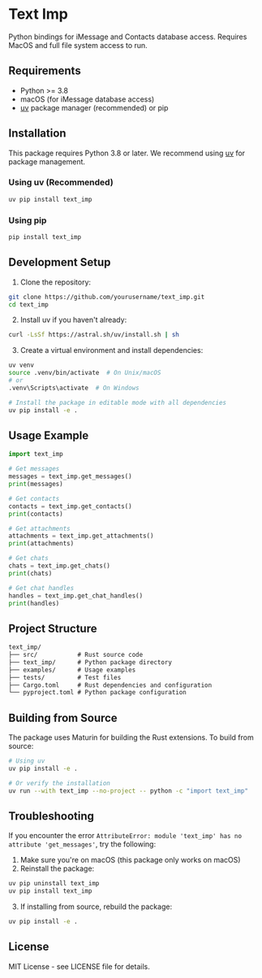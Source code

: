 # Text Imp

Python bindings for iMessage and Contacts database access. Requires MacOS and full file system access to run.

## Requirements

- Python >= 3.8
- macOS (for iMessage database access)
- [uv](https://github.com/astral-sh/uv) package manager (recommended) or pip

## Installation

This package requires Python 3.8 or later. We recommend using [uv](https://github.com/astral-sh/uv) for package management.

### Using uv (Recommended)

```bash
uv pip install text_imp
```

### Using pip

```bash
pip install text_imp
```

## Development Setup

1. Clone the repository:
```bash
git clone https://github.com/yourusername/text_imp.git
cd text_imp
```

2. Install uv if you haven't already:
```bash
curl -LsSf https://astral.sh/uv/install.sh | sh
```

3. Create a virtual environment and install dependencies:
```bash
uv venv
source .venv/bin/activate  # On Unix/macOS
# or
.venv\Scripts\activate  # On Windows

# Install the package in editable mode with all dependencies
uv pip install -e .
```

## Usage Example

```python
import text_imp

# Get messages
messages = text_imp.get_messages()
print(messages)

# Get contacts
contacts = text_imp.get_contacts()
print(contacts)

# Get attachments
attachments = text_imp.get_attachments()
print(attachments)

# Get chats
chats = text_imp.get_chats()
print(chats)

# Get chat handles
handles = text_imp.get_chat_handles()
print(handles)
```

## Project Structure

```txt
text_imp/
├── src/           # Rust source code
├── text_imp/      # Python package directory
├── examples/      # Usage examples
├── tests/         # Test files
├── Cargo.toml     # Rust dependencies and configuration
└── pyproject.toml # Python package configuration
```

## Building from Source

The package uses Maturin for building the Rust extensions. To build from source:

```bash
# Using uv
uv pip install -e .

# Or verify the installation
uv run --with text_imp --no-project -- python -c "import text_imp"
```

## Troubleshooting

If you encounter the error `AttributeError: module 'text_imp' has no attribute 'get_messages'`, try the following:

1. Make sure you're on macOS (this package only works on macOS)
2. Reinstall the package:
```bash
uv pip uninstall text_imp
uv pip install text_imp
```

3. If installing from source, rebuild the package:
```bash
uv pip install -e .
```

## License

MIT License - see LICENSE file for details.
